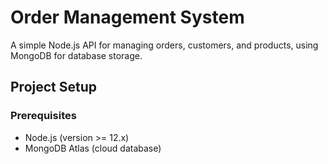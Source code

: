 # Order Management System

A simple Node.js API for managing orders, customers, and products, using MongoDB for database storage.

## Project Setup

### Prerequisites

- Node.js (version >= 12.x)
- MongoDB Atlas (cloud database) 


